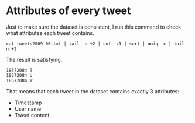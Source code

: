# Attributes of every tweet

Just to make sure the dataset is consistent, I run this command to check what attributes each tweet contains.

    cat tweets2009-06.txt | tail -n +2 | cut -c1 | sort | uniq -c | tail -n +2
    
The result is satisfying.

    18572084 T
    18572084 U
    18572084 W
    
That means that each tweet in the dataset contains exactly 3 attributes:

- Timestamp
- User name
- Tweet content
